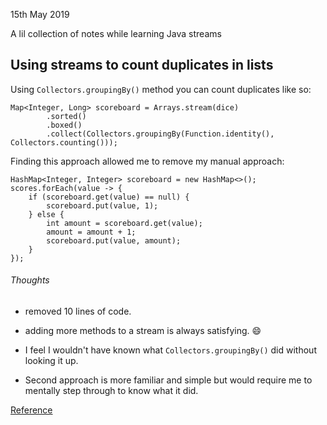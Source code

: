 15th May 2019

A lil collection of notes while learning Java streams

## Using streams to count duplicates in lists
Using `Collectors.groupingBy()` method you can count duplicates like so:
```
Map<Integer, Long> scoreboard = Arrays.stream(dice)
        .sorted()
        .boxed()
        .collect(Collectors.groupingBy(Function.identity(), Collectors.counting()));
```

Finding this approach allowed me to remove my manual approach:

```
HashMap<Integer, Integer> scoreboard = new HashMap<>();
scores.forEach(value -> {
    if (scoreboard.get(value) == null) {
        scoreboard.put(value, 1);
    } else {
        int amount = scoreboard.get(value);
        amount = amount + 1;
        scoreboard.put(value, amount);
    }
});
```
###### Thoughts
* removed 10 lines of code.
* adding more methods to a stream is always satisfying. :smile:

* I feel I wouldn't have known what `Collectors.groupingBy()` did without looking it up.
* Second approach is more familiar and simple but would require me to mentally step through to know what it did.

[Reference](https://stackoverflow.com/questions/44367203/how-to-count-duplicate-elements-in-arraylist)
